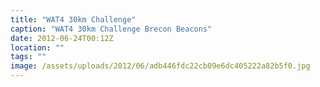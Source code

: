 ```yaml
---
title: "WAT4 30km Challenge"
caption: "WAT4 30km Challenge Brecon Beacons"
date: 2012-06-24T00:12Z
location: ""
tags: ""
image: /assets/uploads/2012/06/adb446fdc22cb09e6dc405222a82b5f0.jpg
---
```


